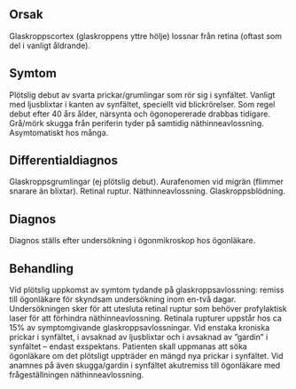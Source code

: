 ## Orsak

Glaskroppscortex (glaskroppens yttre hölje) lossnar från retina (oftast som del i vanligt åldrande).

## Symtom

Plötslig debut av svarta prickar/grumlingar som rör sig i synfältet. Vanligt med ljusblixtar i kanten av synfältet, speciellt vid blickrörelser. Som regel debut efter 40 års ålder, närsynta och ögonopererade drabbas tidigare. Grå/mörk skugga från periferin tyder på samtidig näthinneavlossning. Asymtomatiskt hos många.

## Differentialdiagnos

Glaskroppsgrumlingar (ej plötslig debut). Aurafenomen vid migrän (flimmer snarare än blixtar). Retinal ruptur. Näthinneavlossning. Glaskroppsblödning.

## Diagnos

Diagnos ställs efter undersökning i ögonmikroskop hos ögonläkare.

## Behandling

Vid plötslig uppkomst av symtom tydande på glaskroppsavlossning: remiss till ögonläkare för skyndsam undersökning inom en-två dagar. Undersökningen sker för att utesluta retinal ruptur som behöver profylaktisk laser för att förhindra näthinneavlossning. Retinala rupturer uppstår hos ca 15% av symptomgivande glaskroppsavlossningar. Vid enstaka kroniska prickar i synfältet, i avsaknad av ljusblixtar och i avsaknad av ”gardin” i synfältet – endast exspektans. Patienten skall uppmanas att söka ögonläkare om det plötsligt uppträder en mängd nya prickar i synfältet. Vid anamnes på även skugga/gardin i synfältet akutremiss till ögonläkare med frågeställningen näthinneavlossning.

